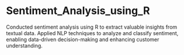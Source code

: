 # Sentiment_Analysis_using_R
Conducted sentiment analysis using R to extract valuable insights from textual data. Applied NLP techniques to analyze and classify sentiment, enabling data-driven decision-making and enhancing customer understanding.
